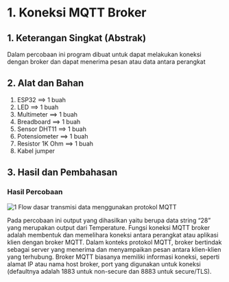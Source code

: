 # 1. Koneksi MQTT Broker

## 1. Keterangan Singkat (Abstrak)

Dalam percobaan ini program dibuat untuk dapat melakukan koneksi dengan broker dan dapat menerima pesan atau data antara perangkat 
## 2. Alat dan Bahan
1. ESP32             ==> 1 buah
2.  LED              ==> 1 buah
3.  Multimeter        ==> 1 buah
4. Breadboard        ==> 1 buah
5. Sensor DHT11      ==> 1 buah
6. Potensiometer     ==> 1 buah
7. Resistor 1K Ohm   ==> 1 buah
8. Kabel jumper
   

## 3. Hasil dan Pembahasan

### Hasil Percobaan
![1  Flow dasar transmisi data menggunakan protokol MQTT](https://github.com/Aisyahnurul/AisyahN-system-embedded/assets/147674662/f7c162d5-db89-4e75-ad62-782060f71475)

Pada percobaan ini output yang dihasilkan yaitu berupa data string “28” yang merupakan output dari Temperature. 
Fungsi koneksi MQTT broker adalah membentuk dan memelihara koneksi antara perangkat atau aplikasi klien dengan broker MQTT. 
Dalam konteks protokol MQTT, broker bertindak sebagai server yang menerima dan menyampaikan pesan antara klien-klien yang terhubung. 
Broker MQTT biasanya memiliki informasi koneksi, seperti alamat IP atau nama host broker, port yang digunakan untuk koneksi (defaultnya adalah 1883 untuk non-secure dan 8883 untuk secure/TLS).


<br></br>
